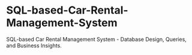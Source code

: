 # SQL-based-Car-Rental-Management-System
SQL-based Car Rental Management System - Database Design, Queries, and Business Insights.

